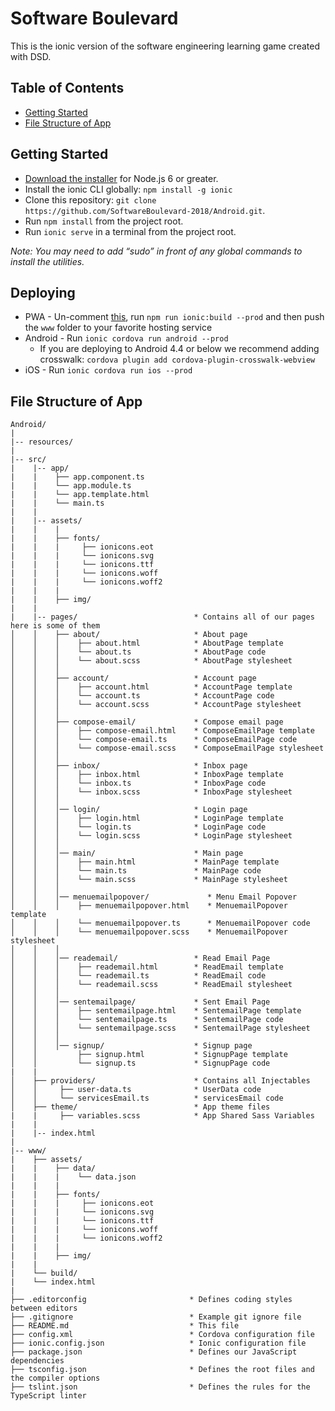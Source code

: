# Software Boulevard

This is the ionic version of the software engineering learning game created with DSD.


## Table of Contents
 - [Getting Started](#getting-started)
 - [File Structure of App](#file-structure-of-app)


## Getting Started

* [Download the installer](https://nodejs.org/) for Node.js 6 or greater.
* Install the ionic CLI globally: `npm install -g ionic`
* Clone this repository: `git clone https://github.com/SoftwareBoulevard-2018/Android.git`.
* Run `npm install` from the project root.
* Run `ionic serve` in a terminal from the project root.

_Note: You may need to add “sudo” in front of any global commands to install the utilities._

## Deploying

* PWA - Un-comment [this](https://github.com/ionic-team/ionic2-app-base/blob/master/src/index.html#L21), run `npm run ionic:build --prod` and then push the `www` folder to your favorite hosting service
* Android - Run `ionic cordova run android --prod`
  - If you are deploying to Android 4.4 or below we recommend adding crosswalk: `cordova plugin add cordova-plugin-crosswalk-webview`
* iOS - Run `ionic cordova run ios --prod`

## File Structure of App

```
Android/
|
|-- resources/
|
|-- src/
|    |-- app/
|    |    ├── app.component.ts
|    |    └── app.module.ts
|    |    └── app.template.html
|    |    └── main.ts
|    |
|    |-- assets/
|    |    |
|    |    ├── fonts/
|    |    |     ├── ionicons.eot
|    |    |     └── ionicons.svg
|    |    |     └── ionicons.ttf
|    |    |     └── ionicons.woff
|    |    |     └── ionicons.woff2
|    |    |
|    |    ├── img/
|    |
|    |-- pages/                          * Contains all of our pages here is some of them
│    │    ├── about/                     * About page
│    │    │    ├── about.html            * AboutPage template
│    │    │    └── about.ts              * AboutPage code
│    │    │    └── about.scss            * AboutPage stylesheet
│    │    │
│    │    ├── account/                   * Account page
│    │    │    ├── account.html          * AccountPage template
│    │    │    └── account.ts            * AccountPage code
│    │    │    └── account.scss          * AccountPage stylesheet
│    │    │
│    │    ├── compose-email/             * Compose email page
│    │    │    ├── compose-email.html    * ComposeEmailPage template
│    │    │    └── compose-email.ts      * ComposeEmailPage code
│    │    │    └── compose-email.scss    * ComposeEmailPage stylesheet
│    │    │
│    │    ├── inbox/                     * Inbox page
│    │    │    ├── inbox.html            * InboxPage template
│    │    │    └── inbox.ts              * InboxPage code
│    │    │    └── inbox.scss            * InboxPage stylesheet
│    │    │
│    │    │── login/                     * Login page
│    │    │    ├── login.html            * LoginPage template
│    │    │    └── login.ts              * LoginPage code
│    │    │    └── login.scss            * LoginPage stylesheet
│    │    │
│    │    │── main/                      * Main page
│    │    │    ├── main.html             * MainPage template
│    │    │    └── main.ts               * MainPage code
│    │    │    └── main.scss             * MainPage stylesheet
│    │    │
│    │    │── menuemailpopover/             * Menu Email Popover
│    │    │    ├── menuemailpopover.html    * MenuemailPopover template
│    │    │    └── menuemailpopover.ts      * MenuemailPopover code
│    │    │    └── menuemailpopover.scss    * MenuemailPopover stylesheet
│    │    │
│    │    │── reademail/                 * Read Email Page
│    │    │    ├── reademail.html        * ReadEmail template
│    │    │    └── reademail.ts          * ReadEmail code
│    │    │    └── reademail.scss        * ReadEmail stylesheet
│    │    │
│    │    │── sentemailpage/             * Sent Email Page
│    │    │    ├── sentemailpage.html    * SentemailPage template
│    │    │    └── sentemailpage.ts      * SentemailPage code
│    │    │    └── sentemailpage.scss    * SentemailPage stylesheet
│    │    │
│    │    │── signup/                    * Signup page
│    │         ├── signup.html           * SignupPage template
│    │         └── signup.ts             * SignupPage code
|    |
│    ├── providers/                      * Contains all Injectables
│    │     ├── user-data.ts              * UserData code
│    │     └── servicesEmail.ts          * servicesEmail code
│    ├── theme/                          * App theme files
|    |     ├── variables.scss            * App Shared Sass Variables
|    |
|    |-- index.html
|
|-- www/
|    ├── assets/
|    |    ├── data/
|    |    |    └── data.json
|    |    |
|    |    ├── fonts/
|    |    |     ├── ionicons.eot
|    |    |     └── ionicons.svg
|    |    |     └── ionicons.ttf
|    |    |     └── ionicons.woff
|    |    |     └── ionicons.woff2
|    |    |
|    |    ├── img/
|    |
|    └── build/
|    └── index.html
|
├── .editorconfig                       * Defines coding styles between editors
├── .gitignore                          * Example git ignore file
├── README.md                           * This file
├── config.xml                          * Cordova configuration file
├── ionic.config.json                   * Ionic configuration file
├── package.json                        * Defines our JavaScript dependencies
├── tsconfig.json                       * Defines the root files and the compiler options
├── tslint.json                         * Defines the rules for the TypeScript linter
```
